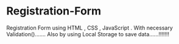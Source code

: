 # Registration-Form
Registration Form using HTML , CSS , JavaScript .
With necessary Validation().......
Also by using Local Storage to save data......!!!!!!!
